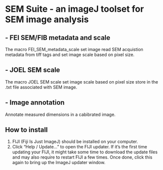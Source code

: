 # SEM Suite - an imageJ toolset for SEM image analysis

## - FEI SEM/FIB metadata and scale
  The macro FEI_SEM_metadata_scale set image read SEM acquistion metadata from tiff tags and set image scale based on pixel size.

## - JOEL SEM scale
  The macro JOEL SEM scale set image scale based on pixel size store in the .txt file associated with SEM image.

## - Image annotation
  Annotate measured dimensions in a cabibrated image. 

## How to install
1. FIJI (Fiji Is Just ImageJ) should be installed on your computer.
2. Click “Help / Update…” to open the FIJI updater. If it’s the first time updating your FIJI, it
might take some time to download the update files and may also require to restart FIJI a few
times.
Once done, click this again to bring up the ImageJ updater window.

